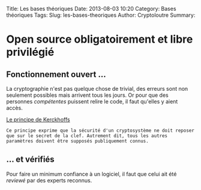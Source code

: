 Title: Les bases théoriques
Date: 2013-08-03 10:20
Category: Bases théoriques
Tags: 
Slug: les-bases-theoriques
Author: Cryptoloutre
Summary: 


# Open source obligatoirement et libre privilégié

## Fonctionnement ouvert ...

La cryptographie n'est pas quelque chose de trivial, des erreurs sont non seulement possibles mais arrivent tous les jours. Or pour que des personnes *compétentes* puissent relire le code, il faut qu'elles y aient accès.

[Le principe de Kerckhoffs](https://fr.wikipedia.org/wiki/Principe_de_Kerckhoffs)

    Ce principe exprime que la sécurité d'un cryptosystème ne doit reposer que sur le secret de la clef. Autrement dit, tous les autres paramètres doivent être supposés publiquement connus.
	
## ... et vérifiés

Pour faire un minimum confiance à un logiciel, il faut que celui ait été *reviewé* par des experts reconnus.
